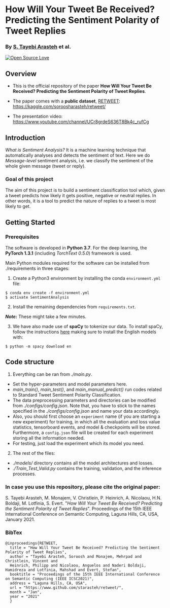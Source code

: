 # How Will Your Tweet Be Received? Predicting the Sentiment Polarity of Tweet Replies

### By [S. Tayebi Arasteh](https://github.com/starasteh) et al.

[![Open Source Love](https://badges.frapsoft.com/os/v2/open-source.svg?v=103)](https://github.com/ellerbrock/open-source-badges/)

Overview
------

* This is the official repository of the paper **How Will Your Tweet Be Received? Predicting the Sentiment Polarity of Tweet Replies**.
* The paper comes with a **public dataset**, [RETWEET](https://kaggle.com/soroosharasteh/retweet/): https://kaggle.com/soroosharasteh/retweet/

* The presentation video: https://www.youtube.com/channel/UCr8grdeS636T8Bk4c_rufCg



Introduction
------
*What is Sentiment Analysis?* It is a machine learning technique that automatically analyses and detects the sentiment of text.
Here we do *Message-level* sentiment analysis, i.e. we classify the sentiment of the whole given message (tweet or reply).
### Goal of this project 
The aim of this project is to build a sentiment classification tool which, given a tweet predicts how likely it gets positive, negative or neutral replies. In other words, it is a tool to predict the nature of replies to a tweet is most likely to get.
## Getting Started

### Prerequisites

The software is developed in **Python 3.7**. For the deep learning, the **PyTorch 1.3.1** (including *TorchText 0.5.0*) framework is used.


Main Python modules required for the software can be installed from ./requirements in three stages:

1. Create a Python3 environment by installing the conda `environment.yml` file:

```
$ conda env create -f environment.yml
$ activate SentimentAnalysis
```


2. Install the remaining dependencies from `requirements.txt`.

***Note:*** These might take a few minutes.

3. We have also made use of **spaCy** to tokenize our data. To install spaCy, follow the instructions [here](https://spacy.io/usage) making sure to install the English models with:

```
$ python -m spacy download en
```

Code structure
---
1. Everything can be ran from *./main.py*. 
* Set the hyper-parameters and model parameters here.
* *main_train()*, *main_test()*, and *main_manual_predict()* run codes related to Standard Tweet Sentiment Polarity Classification.
* The data preprocessing parameters and directories can be modified from *./configs/config.json*. Note that, you have to stick to the names specified in the *./configs/config.json* and name your data accordingly.
* Also, you should first choose an `experiment` name (if you are starting a new experiment) for training, in which all the evaluation and loss value statistics, tensorboard events, and model & checkpoints will be stored. Furthermore, a `config.json` file will be created for each experiment storing all the information needed.
* For testing, just load the experiment which its model you need.

2. The rest of the files:
* *./models/* directory contains all the model architectures and losses.
* *./Train_Test_Valid.py* contains the training, validation, and the inference processes.

### In case you use this repository, please cite the original paper:

S. Tayebi Arasteh, M. Monajem, V. Christlein, P. Heinrich, A. Nicolaou, H.N. Boldaji, M. Lotfinia,  S. Evert. "*How Will Your Tweet Be Received? Predicting the Sentiment Polarity of Tweet Replies*". Proceedings of the 15th IEEE International Conference on Semantic Computing, Laguna Hills, CA, USA, January 2021.

### BibTex
	@inproceedings{RETWEET,
	  title = "How Will Your Tweet Be Received? Predicting the Sentiment Polarity of Tweet Replies",
	  author = "Tayebi Arasteh, Soroosh and Monajem, Mehrpad and Christlein, Vincent and
	  Heinrich, Philipp and Nicolaou, Anguelos and Naderi Boldaji, Hamidreza and Lotfinia, Mahshad and Evert, Stefan",
	  booktitle = "Proceedings of the 15th IEEE International Conference on Semantic Computing (IEEE ICSC2021)",
      address = "Laguna Hills, CA, USA",
	  url = "https://www.github.com/starasteh/retweet/",
	  month = "Jan",       
      year = "2021"
      }

